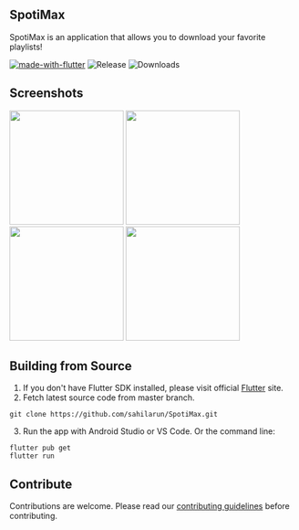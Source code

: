 ## SpotiMax
SpotiMax is an application that allows you to download your favorite playlists!

[![made-with-flutter](https://img.shields.io/badge/Made%20with-Flutter-1f425f.svg)](https://flutter.dev/) ![Release](https://img.shields.io/github/v/release/sahilarun/SpotiMax) ![Downloads](https://img.shields.io/github/downloads/sahilarun/SpotiMax/total)

## Screenshots

<img src="https://cdn.discordapp.com/attachments/1196040057853857842/1203368440660758598/Screenshot_2024-02-03-21-25-28-621_com.cdev.spotimax.jpg?ex=65d0d731&is=65be6231&hm=86b2c2de0ca689b7eb7b45899f0fcb1c9fc71e258b5f4d47d9a8ab3e30d5dc8c&" width="200" /> <img src="https://cdn.discordapp.com/attachments/1196040057853857842/1203368440954617926/Screenshot_2024-02-03-21-25-32-734_com.cdev.spotimax.jpg?ex=65d0d731&is=65be6231&hm=2af1ef61795aa198719f7ba1fc1a4d248e87d0eb61a03b85a9be80e7f7e632ed&" width="200" /> <img src="https://cdn.discordapp.com/attachments/1196040057853857842/1203368441214672978/Screenshot_2024-02-03-21-25-36-026_com.cdev.spotimax.jpg?ex=65d0d731&is=65be6231&hm=49503343509750ac55dcd97dc4df3994b76787de635561374f559cfe1c0ee21b&" width="200" /> <img src="https://cdn.discordapp.com/attachments/1196040057853857842/1203368441512333413/Screenshot_2024-02-03-21-25-50-463_com.cdev.spotimax.jpg?ex=65d0d731&is=65be6231&hm=3095b26fb0596108daf9c6189e94470169fc65fea96ca3aa5025b87e8fb087e1&" width="200" />

## Building from Source

1. If you don't have Flutter SDK installed, please visit official [Flutter](https://flutter.dev/) site.
2. Fetch latest source code from master branch.

```
git clone https://github.com/sahilarun/SpotiMax.git
```
3. Run the app with Android Studio or VS Code. Or the command line:
```
flutter pub get
flutter run
```

## Contribute
Contributions are welcome. Please read our [contributing guidelines](https://github.com/sahilarun/SpotiMax/blob/main/CONTRIBUTING.md) before contributing.
